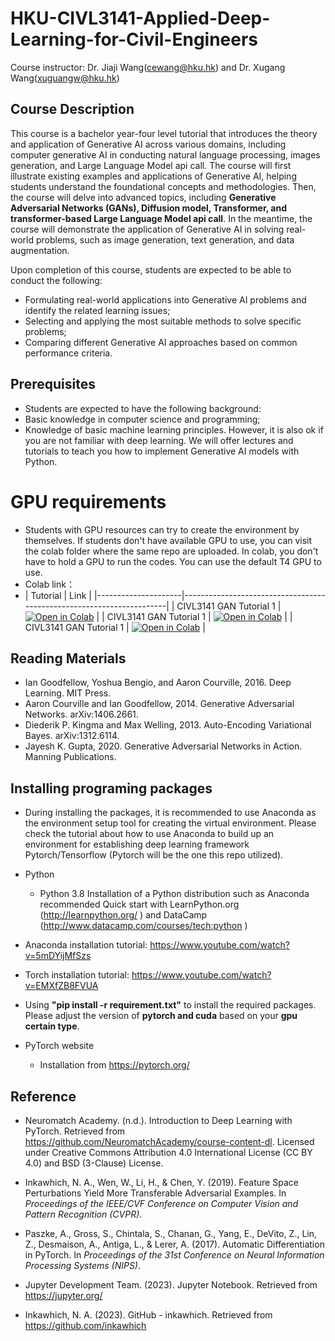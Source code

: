 # HKU-CIVL3141-Applied-Deep-Learning-for-Civil-Engineers
Course instructor: Dr. Jiaji Wang(cewang@hku.hk) and Dr. Xugang Wang(xuguangw@hku.hk)  
## Course Description
This course is a bachelor year-four level tutorial that introduces the theory and application of Generative AI across various domains, including computer generative AI in conducting natural language processing, images generation, and Large Language Model api call. The course will first illustrate existing examples and applications of Generative AI, helping students understand the foundational concepts and methodologies. Then, the course will delve into advanced topics, including **Generative Adversarial Networks (GANs), Diffusion model, Transformer, and transformer-based Large Language Model api call**. In the meantime, the course will demonstrate the application of Generative AI in solving real-world problems, such as image generation, text generation, and data augmentation.


Upon completion of this course, students are expected to be able to conduct the following:
- Formulating real-world applications into Generative AI problems and identify the related learning issues;
- Selecting and applying the most suitable methods to solve specific problems;
- Comparing different Generative AI approaches based on common performance criteria.
## Prerequisites
- Students are expected to have the following background:
- Basic knowledge in computer science and programming;
- Knowledge of basic machine learning principles. However, it is also ok if you are not familiar with deep learning. We will offer lectures and tutorials to teach you how to implement Generative AI models with Python.

# GPU requirements
- Students with GPU resources can try to create the environment by themselves. If students don't have available GPU to use, you can visit the colab folder where the same repo are uploaded. In colab, you don't have to hold a GPU to run the codes. You can use the default T4 GPU to use. 
- Colab link：
- | Tutorial            | Link                                                                 |
|---------------------|----------------------------------------------------------------------|
| CIVL3141 GAN Tutorial 1 | [![Open in Colab](https://colab.research.google.com/assets/colab-badge.svg)](https://colab.research.google.com/drive/1Egr0YYKu2bq6xNfPHOepdMI3YXPHVjgH) |
| CIVL3141 GAN Tutorial 1 | [![Open in Colab](https://colab.research.google.com/assets/colab-badge.svg)](https://colab.research.google.com/drive/1Egr0YYKu2bq6xNfPHOepdMI3YXPHVjgH) |
| CIVL3141 GAN Tutorial 1 | [![Open in Colab](https://colab.research.google.com/assets/colab-badge.svg)](https://colab.research.google.com/drive/1Egr0YYKu2bq6xNfPHOepdMI3YXPHVjgH) |

## Reading Materials
- Ian Goodfellow, Yoshua Bengio, and Aaron Courville, 2016. Deep Learning. MIT Press.
- Aaron Courville and Ian Goodfellow, 2014. Generative Adversarial Networks. arXiv:1406.2661.
- Diederik P. Kingma and Max Welling, 2013. Auto-Encoding Variational Bayes. arXiv:1312.6114.
- Jayesh K. Gupta, 2020. Generative Adversarial Networks in Action. Manning Publications.




## Installing programing packages
- During installing the packages, it is recommended to use Anaconda as the environment setup tool for creating the virtual environment. 
Please check the tutorial about how to use Anaconda to build up an environment for establishing deep learning framework Pytorch/Tensorflow (Pytorch will be the one this repo utilized). 

- Python
  - Python 3.8
    Installation of a Python distribution such as Anaconda recommended
    Quick start with LearnPython.org (<url id="cusrgfj1huinrmadcb2g" type="url" status="parsed" title="Learn Python - Free Interactive Python Tutorial" wc="1632">http://learnpython.org/</url> ) and DataCamp (<url id="cusrgfj1huinrmadcb30" type="url" status="parsed" title="Just a moment..." wc="159">http://www.datacamp.com/courses/tech:python</url> )

- Anaconda installation tutorial: https://www.youtube.com/watch?v=5mDYijMfSzs
- Torch installation tutorial: https://www.youtube.com/watch?v=EMXfZB8FVUA
- Using **"pip install -r requirement.txt"** to install the required packages. Please adjust the version of **pytorch and cuda** based on your **gpu certain type**.

- PyTorch website
  - Installation from <url id="cusrgfj1huinrmadcb4g" type="url" status="parsed" title="PyTorch" wc="2468">https://pytorch.org/</url>



## Reference
- Neuromatch Academy. (n.d.). Introduction to Deep Learning with PyTorch. Retrieved from https://github.com/NeuromatchAcademy/course-content-dl. Licensed under Creative Commons Attribution 4.0 International License (CC BY 4.0) and BSD (3-Clause) License.

- Inkawhich, N. A., Wen, W., Li, H., & Chen, Y. (2019). Feature Space Perturbations Yield More Transferable Adversarial Examples. In *Proceedings of the IEEE/CVF Conference on Computer Vision and Pattern Recognition (CVPR)*. 

- Paszke, A., Gross, S., Chintala, S., Chanan, G., Yang, E., DeVito, Z., Lin, Z., Desmaison, A., Antiga, L., & Lerer, A. (2017). Automatic Differentiation in PyTorch. In *Proceedings of the 31st Conference on Neural Information Processing Systems (NIPS)*.

- Jupyter Development Team. (2023). Jupyter Notebook. Retrieved from https://jupyter.org/

- Inkawhich, N. A. (2023). GitHub - inkawhich. Retrieved from https://github.com/inkawhich 
